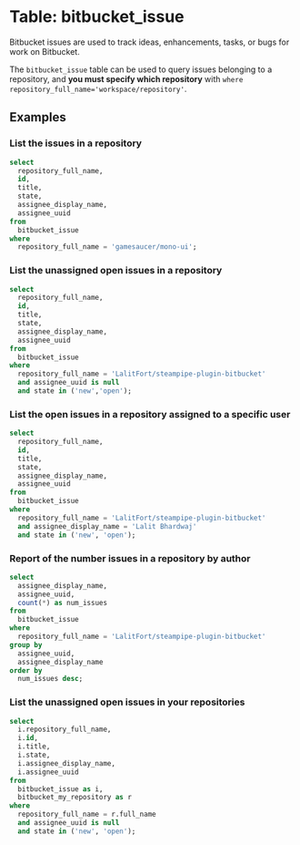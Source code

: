 # Table: bitbucket_issue

Bitbucket issues are used to track ideas, enhancements, tasks, or bugs for work on Bitbucket.

The `bitbucket_issue` table can be used to query issues belonging to a repository, and **you must specify which repository** with `where repository_full_name='workspace/repository'`.

## Examples

### List the issues in a repository

```sql
select
  repository_full_name,
  id,
  title,
  state,
  assignee_display_name,
  assignee_uuid
from
  bitbucket_issue
where
  repository_full_name = 'gamesaucer/mono-ui';
```

### List the unassigned open issues in a repository

```sql
select
  repository_full_name,
  id,
  title,
  state,
  assignee_display_name,
  assignee_uuid
from
  bitbucket_issue
where
  repository_full_name = 'LalitFort/steampipe-plugin-bitbucket'
  and assignee_uuid is null
  and state in ('new','open');
```

### List the open issues in a repository assigned to a specific user

```sql
select
  repository_full_name,
  id,
  title,
  state,
  assignee_display_name,
  assignee_uuid
from
  bitbucket_issue
where
  repository_full_name = 'LalitFort/steampipe-plugin-bitbucket'
  and assignee_display_name = 'Lalit Bhardwaj'
  and state in ('new', 'open');
```

### Report of the number issues in a repository by author

```sql
select
  assignee_display_name,
  assignee_uuid,
  count(*) as num_issues
from
  bitbucket_issue
where
  repository_full_name = 'LalitFort/steampipe-plugin-bitbucket'
group by
  assignee_uuid,
  assignee_display_name
order by
  num_issues desc;
```

### List the unassigned open issues in your repositories

```sql
select
  i.repository_full_name,
  i.id,
  i.title,
  i.state,
  i.assignee_display_name,
  i.assignee_uuid
from
  bitbucket_issue as i,
  bitbucket_my_repository as r
where
  repository_full_name = r.full_name
  and assignee_uuid is null
  and state in ('new', 'open');
```

